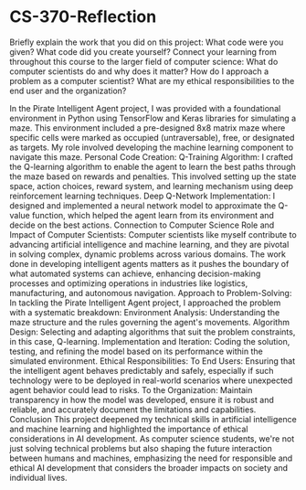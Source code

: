 # CS-370-Reflection
Briefly explain the work that you did on this project: What code were you given? What code did you create yourself?
Connect your learning from throughout this course to the larger field of computer science:
What do computer scientists do and why does it matter?
How do I approach a problem as a computer scientist?
What are my ethical responsibilities to the end user and the organization?

In the Pirate Intelligent Agent project, I was provided with a foundational environment in Python using TensorFlow and Keras libraries for simulating a maze. This environment included a pre-designed 8x8 matrix maze where specific cells were marked as occupied (untraversable), free, or designated as targets. My role involved developing the machine learning component to navigate this maze.
Personal Code Creation:
Q-Training Algorithm: I crafted the Q-learning algorithm to enable the agent to learn the best paths through the maze based on rewards and penalties. This involved setting up the state space, action choices, reward system, and learning mechanism using deep reinforcement learning techniques.
Deep Q-Network Implementation: I designed and implemented a neural network model to approximate the Q-value function, which helped the agent learn from its environment and decide on the best actions.
Connection to Computer Science
Role and Impact of Computer Scientists: Computer scientists like myself contribute to advancing artificial intelligence and machine learning, and they are pivotal in solving complex, dynamic problems across various domains. The work done in developing intelligent agents matters as it pushes the boundary of what automated systems can achieve, enhancing decision-making processes and optimizing operations in industries like logistics, manufacturing, and autonomous navigation.
Approach to Problem-Solving: In tackling the Pirate Intelligent Agent project, I approached the problem with a systematic breakdown:
Environment Analysis: Understanding the maze structure and the rules governing the agent's movements.
Algorithm Design: Selecting and adapting algorithms that suit the problem constraints, in this case, Q-learning.
Implementation and Iteration: Coding the solution, testing, and refining the model based on its performance within the simulated environment.
Ethical Responsibilities:
To End Users: Ensuring that the intelligent agent behaves predictably and safely, especially if such technology were to be deployed in real-world scenarios where unexpected agent behavior could lead to risks.
To the Organization: Maintain transparency in how the model was developed, ensure it is robust and reliable, and accurately document the limitations and capabilities.
Conclusion
This project deepened my technical skills in artificial intelligence and machine learning and highlighted the importance of ethical considerations in AI development. As computer science students, we're not just solving technical problems but also shaping the future interaction between humans and machines, emphasizing the need for responsible and ethical AI development that considers the broader impacts on society and individual lives.
